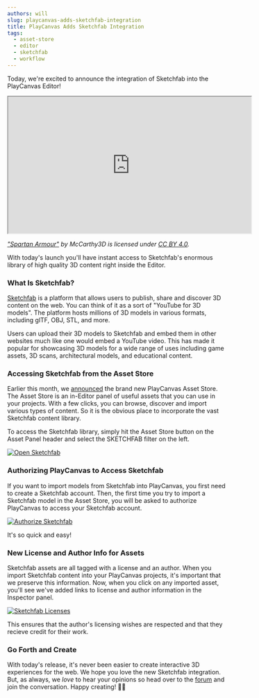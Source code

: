 ```yaml
---
authors: will
slug: playcanvas-adds-sketchfab-integration
title: PlayCanvas Adds Sketchfab Integration
tags:
  - asset-store
  - editor
  - sketchfab
  - workflow
---
```


Today, we're excited to announce the integration of Sketchfab into the PlayCanvas Editor!

<div className="iframe-container">
    <iframe loading="lazy" width="560" height="315" src="https://www.youtube.com/embed/A0WOrjrFPXM" title="YouTube video player" allow="accelerometer; autoplay; clipboard-write; encrypted-media; gyroscope; picture-in-picture" allowfullscreen></iframe>
</div>

_["Spartan Armour"](https://skfb.ly/6QVvM) by McCarthy3D is licensed under [CC BY 4.0](https://creativecommons.org/licenses/by/4.0/)._

With today's launch you'll have instant access to Sketchfab's enormous library of high quality 3D content right inside the Editor.

<!-- truncate -->

### What Is Sketchfab?

[Sketchfab](https://sketchfab.com/) is a platform that allows users to publish, share and discover 3D content on the web. You can think of it as a sort of "YouTube for 3D models". The platform hosts millions of 3D models in various formats, including glTF, OBJ, STL, and more.

Users can upload their 3D models to Sketchfab and embed them in other websites much like one would embed a YouTube video. This has made it popular for showcasing 3D models for a wide range of uses including game assets, 3D scans, architectural models, and educational content.

### Accessing Sketchfab from the Asset Store

Earlier this month, we [announced](https://blog.playcanvas.com/announcing-the-new-playcanvas-asset-store/) the brand new PlayCanvas Asset Store. The Asset Store is an in-Editor panel of useful assets that you can use in your projects. With a few clicks, you can browse, discover and import various types of content. So it is the obvious place to incorporate the vast Sketchfab content library.

To access the Sketchfab library, simply hit the Asset Store button on the Asset Panel header and select the SKETCHFAB filter on the left.

[![Open Sketchfab](/img/asset-store-sketchfab-open.gif)](/img/asset-store-sketchfab-open.gif)

### Authorizing PlayCanvas to Access Sketchfab

If you want to import models from Sketchfab into PlayCanvas, you first need to create a Sketchfab account. Then, the first time you try to import a Sketchfab model in the Asset Store, you will be asked to authorize PlayCanvas to access your Sketchfab account.

[![Authorize Sketchfab](/img/asset-store-sketchfab-authorize.gif)](/img/asset-store-sketchfab-authorize.gif)

It's so quick and easy!

### New License and Author Info for Assets

Sketchfab assets are all tagged with a license and an author. When you import Sketchfab content into your PlayCanvas projects, it's important that we preserve this information. Now, when you click on any imported asset, you'll see we've added links to license and author information in the Inspector panel.

[![Sketchfab Licenses](/img/asset-store-sketchfab-license.gif)](/img/asset-store-sketchfab-license.gif)

This ensures that the author's licensing wishes are respected and that they recieve credit for their work.

### Go Forth and Create

With today's release, it's never been easier to create interactive 3D experiences for the web. We hope you love the new Sketchfab integration. But, as always, we _love_ to hear your opinions so head over to the [forum](https://forum.playcanvas.com/t/playcanvas-integrates-sketchfab/31885) and join the conversation. Happy creating! 🚧👷
